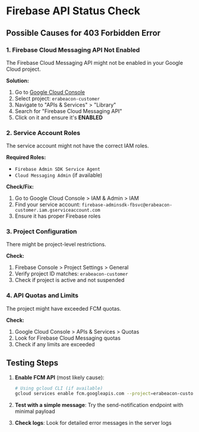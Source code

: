 # Firebase API Status Check

## Possible Causes for 403 Forbidden Error

### 1. Firebase Cloud Messaging API Not Enabled
The Firebase Cloud Messaging API might not be enabled in your Google Cloud project.

**Solution:**
1. Go to [Google Cloud Console](https://console.cloud.google.com/)
2. Select project: `erabeacon-customer`
3. Navigate to "APIs & Services" > "Library"
4. Search for "Firebase Cloud Messaging API"
5. Click on it and ensure it's **ENABLED**

### 2. Service Account Roles
The service account might not have the correct IAM roles.

**Required Roles:**
- `Firebase Admin SDK Service Agent`
- `Cloud Messaging Admin` (if available)

**Check/Fix:**
1. Go to Google Cloud Console > IAM & Admin > IAM
2. Find your service account: `firebase-adminsdk-fbsvc@erabeacon-customer.iam.gserviceaccount.com`
3. Ensure it has proper Firebase roles

### 3. Project Configuration
There might be project-level restrictions.

**Check:**
1. Firebase Console > Project Settings > General
2. Verify project ID matches: `erabeacon-customer`
3. Check if project is active and not suspended

### 4. API Quotas and Limits
The project might have exceeded FCM quotas.

**Check:**
1. Google Cloud Console > APIs & Services > Quotas
2. Look for Firebase Cloud Messaging quotas
3. Check if any limits are exceeded

## Testing Steps

1. **Enable FCM API** (most likely cause):
   ```bash
   # Using gcloud CLI (if available)
   gcloud services enable fcm.googleapis.com --project=erabeacon-customer
   ```

2. **Test with a simple message**:
   Try the send-notification endpoint with minimal payload

3. **Check logs**:
   Look for detailed error messages in the server logs
